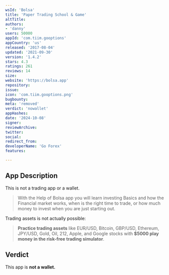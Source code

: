 ```yaml
---
wsId: 'Bolsa'
title: 'Paper Trading School & Game'
altTitle: 
authors:
- 'danny'
users: 50000
appId: 'com.tiim.gooptions'
appCountry: 'us'
released: '2017-08-04'
updated: '2021-09-30'
version: '1.4.2'
stars: 4.3
ratings: 261
reviews: 14
size: 
website: 'https://bolsa.app'
repository: 
issue: 
icon: 'com.tiim.gooptions.png'
bugbounty: 
meta: 'removed'
verdict: 'nowallet'
appHashes: 
date: '2024-10-08'
signer: 
reviewArchive: 
twitter: 
social: 
redirect_from: 
developerName: 'Go Forex'
features: 

---
```


## App Description

This is not a trading app or a wallet.

> With the Help of Bolsa app you will learn investing Basics and how the Financial market works, when is the right time to trade, or how much money to invest when you are just starting out.

Trading assets is not actually possible:

> **Practice trading assets** like EUR/USD, Bitcoin, GBP/USD, Ethereum, JPY/USD, Gold, Oil, 212, Apple, and Google stocks with **$5000 play money in the risk-free trading simulator**.

## Verdict

This app is **not a wallet.**
